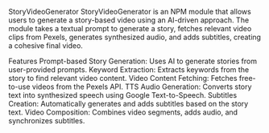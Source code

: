 StoryVideoGenerator
StoryVideoGenerator is an NPM module that allows users to generate a story-based video using an AI-driven approach. The module takes a textual prompt to generate a story, fetches relevant video clips from Pexels, generates synthesized audio, and adds subtitles, creating a cohesive final video.

Features
Prompt-based Story Generation: Uses AI to generate stories from user-provided prompts.
Keyword Extraction: Extracts keywords from the story to find relevant video content.
Video Content Fetching: Fetches free-to-use videos from the Pexels API.
TTS Audio Generation: Converts story text into synthesized speech using Google Text-to-Speech.
Subtitles Creation: Automatically generates and adds subtitles based on the story text.
Video Composition: Combines video segments, adds audio, and synchronizes subtitles.
